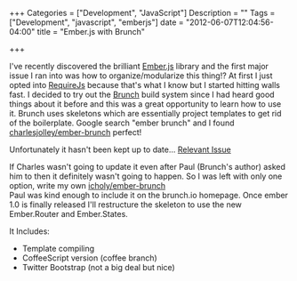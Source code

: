 +++
Categories = ["Development", "JavaScript"]
Description = ""
Tags = ["Development", "javascript", "emberjs"]
date = "2012-06-07T12:04:56-04:00"
title = "Ember.js with Brunch"

+++

I've recently discovered the brilliant [Ember.js](http://emberjs.com/) library and the first major issue I ran into was how to organize/modularize this thing!? At first I just opted into [RequireJs](http://requirejs.org/) because that's what I know but I started hitting walls fast. I decided to try out the [Brunch](http://brunch.io/) build system since I had heard good things about it before and this was a great opportunity to learn how to use it. Brunch uses skeletons which are essentially project templates to get rid of the boilerplate. Google search "ember brunch" and I found [charlesjolley/ember-brunch](https://github.com/charlesjolley/ember-brunch) perfect!

Unfortunately it hasn't been kept up to date... [Relevant Issue](https://github.com/charlesjolley/ember-brunch/issues/1)

If Charles wasn't going to update it even after Paul (Brunch's author) asked him to then it definitely wasn't going to happen. So I was left with only one option, write my own [icholy/ember-brunch](https://github.com/icholy/ember-brunch)  
Paul was kind enough to include it on the brunch.io homepage. Once ember 1.0 is finally released I'll restructure the skeleton to use the new Ember.Router and Ember.States.

It Includes:

* Template compiling
* CoffeeScript version (coffee branch)
* Twitter Bootstrap (not a big deal but nice)

